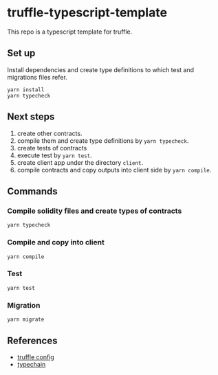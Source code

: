 # truffle-typescript-template

This repo is a typescript template for truffle.


## Set up
Install dependencies and create type definitions to which test and migrations files refer.
````
yarn install
yarn typecheck
````


## Next steps
1. create other contracts.
1. compile them and create type definitions by `yarn typecheck`.
1. create tests of contracts
1. execute test by `yarn test`.
1. create client app under the directory `client`.
1. compile contracts and copy outputs into client side by `yarn compile`.


## Commands

### Compile solidity files and create types of contracts

```
yarn typecheck
```

### Compile and copy into client

```
yarn compile
```

### Test

```
yarn test
```

### Migration

```
yarn migrate
```


## References

- [truffle config](https://trufflesuite.com/docs/truffle/reference/configuration)
- [typechain](https://github.com/dethcrypto/TypeChain)
